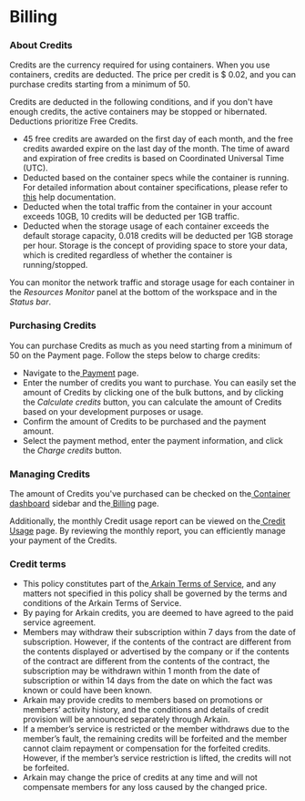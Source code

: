 # Billing

### **About Credits** <a href="#about-credits_1" id="about-credits_1"></a>

Credits are the currency required for using containers. When you use containers, credits are deducted. The price per credit is $ 0.02, and you can purchase credits starting from a minimum of 50.

Credits are deducted in the following conditions, and if you don't have enough credits, the active containers may be stopped or hibernated. Deductions prioritize Free Credits.

* 45 free credits are awarded on the first day of each month, and the free credits awarded expire on the last day of the month. The time of award and expiration of free credits is based on Coordinated Universal Time (UTC).
* Deducted based on the container specs while the container is running. For detailed information about container specifications, please refer to [this](https://mkdocs-mxedr.run.goorm.site/Container/Container-Specifications/#h.m6vc73hw3ms8) help documentation.
* Deducted when the total traffic from the container in your account exceeds 10GB, 10 credits will be deducted per 1GB traffic.
* Deducted when the storage usage of each container exceeds the default storage capacity, 0.018 credits will be deducted per 1GB storage per hour. Storage is the concept of providing space to store your data, which is credited regardless of whether the container is running/stopped.

You can monitor the network traffic and storage usage for each container in the _Resources Monitor_ panel at the bottom of the workspace and in the _Status bar_.

### **Purchasing Credits** <a href="#purchasing-credits" id="purchasing-credits"></a>

You can purchase Credits as much as you need starting from a minimum of 50 on the Payment page. Follow the steps below to charge credits:

* Navigate to the[ Payment](https://ide.goorm.io/payment/checkout?type=credit) page.
* Enter the number of credits you want to purchase. You can easily set the amount of Credits by clicking one of the bulk buttons, and by clicking the _Calculate credits_ button, you can calculate the amount of Credits based on your development purposes or usage.
* Confirm the amount of Credits to be purchased and the payment amount.
* Select the payment method, enter the payment information, and click the _Charge credits_ button.

### **Managing Credits** <a href="#managing-credits" id="managing-credits"></a>

The amount of Credits you've purchased can be checked on the[ Container dashboard](https://ide.goorm.io/my/dashboard) sidebar and the[ Billing](https://ide.goorm.io/my/dashboard#/billing) page.

Additionally, the monthly Credit usage report can be viewed on the[ Credit Usage](https://ide.goorm.io/my/dashboard#/usage) page. By reviewing the monthly report, you can efficiently manage your payment of the Credits.

### **Credit terms** <a href="#credit-terms" id="credit-terms"></a>

* This policy constitutes part of the[ Arkain](https://accounts.goorm.io/terms)[ Terms of Service](https://accounts.goorm.io/terms), and any matters not specified in this policy shall be governed by the terms and conditions of the Arkain Terms of Service.
* By paying for Arkain credits, you are deemed to have agreed to the paid service agreement.
* Members may withdraw their subscription within 7 days from the date of subscription. However, if the contents of the contract are different from the contents displayed or advertised by the company or if the contents of the contract are different from the contents of the contract, the subscription may be withdrawn within 1 month from the date of subscription or within 14 days from the date on which the fact was known or could have been known.
* Arkain may provide credits to members based on promotions or members’ activity history, and the conditions and details of credit provision will be announced separately through Arkain.
* If a member’s service is restricted or the member withdraws due to the member’s fault, the remaining credits will be forfeited and the member cannot claim repayment or compensation for the forfeited credits. However, if the member’s service restriction is lifted, the credits will not be forfeited.
* Arkain may change the price of credits at any time and will not compensate members for any loss caused by the changed price.
